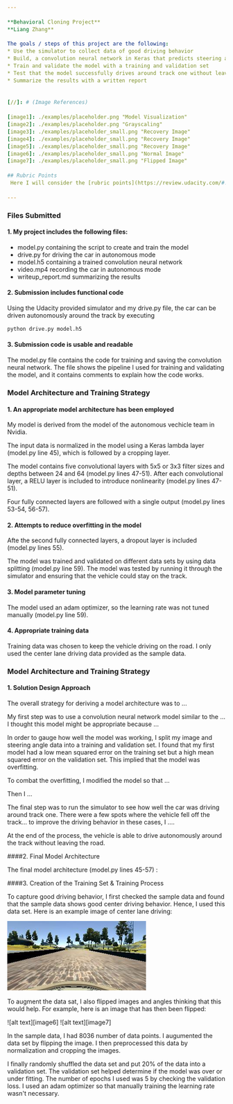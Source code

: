 ```yaml
---

**Behavioral Cloning Project**
**Liang Zhang**

The goals / steps of this project are the following:
* Use the simulator to collect data of good driving behavior
* Build, a convolution neural network in Keras that predicts steering angles from images
* Train and validate the model with a training and validation set
* Test that the model successfully drives around track one without leaving the road
* Summarize the results with a written report


[//]: # (Image References)

[image1]: ./examples/placeholder.png "Model Visualization"
[image2]: ./examples/placeholder.png "Grayscaling"
[image3]: ./examples/placeholder_small.png "Recovery Image"
[image4]: ./examples/placeholder_small.png "Recovery Image"
[image5]: ./examples/placeholder_small.png "Recovery Image"
[image6]: ./examples/placeholder_small.png "Normal Image"
[image7]: ./examples/placeholder_small.png "Flipped Image"

## Rubric Points
 Here I will consider the [rubric points](https://review.udacity.com/#!/rubrics/432/view) individually and describe how I addressed each point in my implementation.  

---
```

### Files Submitted

#### 1. My project includes the following files:
* model.py containing the script to create and train the model
* drive.py for driving the car in autonomous mode
* model.h5 containing a trained convolution neural network 
* video.mp4 recording the car in autonomous mode
* writeup_report.md summarizing the results

#### 2. Submission includes functional code
Using the Udacity provided simulator and my drive.py file, the car can be driven autonomously around the track by executing 
```sh
python drive.py model.h5
```

#### 3. Submission code is usable and readable

The model.py file contains the code for training and saving the convolution neural network. The file shows the pipeline I used for training and validating the model, and it contains comments to explain how the code works.

### Model Architecture and Training Strategy

#### 1. An appropriate model architecture has been employed

My model is derived from the model of the autonomous vechicle team in Nvidia. 

The input data is normalized in the model using a Keras lambda layer (model.py line 45), which is followed by a cropping layer. 

The model contains five convolutional layers with 5x5 or 3x3 filter sizes and depths between 24 and 64 (model.py lines 47-51). After each convolutional layer,  a RELU layer is included to introduce nonlinearity (model.py lines 47-51). 

Four fully connected layers are followed with a single output (model.py lines 53-54, 56-57). 

#### 2. Attempts to reduce overfitting in the model

Afte the second fully connected layers, a dropout layer is included (model.py lines 55).

The model was trained and validated on different data sets by using data splitting (model.py line 59). The model was tested by running it through the simulator and ensuring that the vehicle could stay on the track.

#### 3. Model parameter tuning

The model used an adam optimizer, so the learning rate was not tuned manually (model.py line 59).

#### 4. Appropriate training data

Training data was chosen to keep the vehicle driving on the road. I only used the center lane driving data provided as the sample data.

### Model Architecture and Training Strategy

#### 1. Solution Design Approach

The overall strategy for deriving a model architecture was to ...

My first step was to use a convolution neural network model similar to the ... I thought this model might be appropriate because ...

In order to gauge how well the model was working, I split my image and steering angle data into a training and validation set. I found that my first model had a low mean squared error on the training set but a high mean squared error on the validation set. This implied that the model was overfitting. 

To combat the overfitting, I modified the model so that ...

Then I ... 

The final step was to run the simulator to see how well the car was driving around track one. There were a few spots where the vehicle fell off the track... to improve the driving behavior in these cases, I ....

At the end of the process, the vehicle is able to drive autonomously around the track without leaving the road.

####2. Final Model Architecture

The final model architecture (model.py lines 45-57) :


####3. Creation of the Training Set & Training Process

To capture good driving behavior, I first checked the sample data and found that the sample data shows good center driving behavior. Hence, I used this data set. Here is an example image of center lane driving:

![alt text](center_2016_12_01_13_30_48_287.jpg)

To augment the data sat, I also flipped images and angles thinking that this would help. For example, here is an image that has then been flipped:

![alt text][image6]
![alt text][image7]

In the sample data, I had 8036 number of data points. I augumented the data set by flipping the image. I then preprocessed this data by normalization and cropping the images.

I finally randomly shuffled the data set and put 20% of the data into a validation set. The validation set helped determine if the model was over or under fitting. The number of epochs I used was 5 by checking the validation loss. I used an adam optimizer so that manually training the learning rate wasn't necessary.

